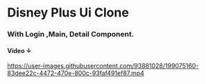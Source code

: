 # Disney Plus Ui Clone

### With Login ,Main, Detail Component.
#### Video ↓




https://user-images.githubusercontent.com/93881028/199075160-83dee22c-4472-470e-800c-93faf491ef87.mp4

